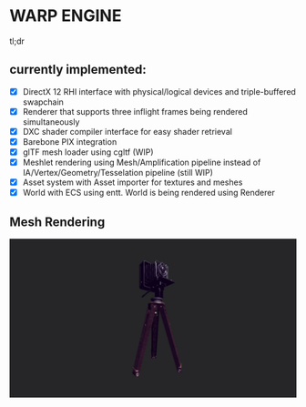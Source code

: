 # WARP ENGINE

tl;dr
## currently implemented:
- [x] DirectX 12 RHI interface with physical/logical devices and triple-buffered swapchain
- [x] Renderer that supports three inflight frames being rendered simultaneously
- [x] DXC shader compiler interface for easy shader retrieval
- [x] Barebone PIX integration
- [x] glTF mesh loader using cgltf (WIP)
- [x] Meshlet rendering using Mesh/Amplification pipeline instead of IA/Vertex/Geometry/Tesselation pipeline (still WIP)
- [x] Asset system with Asset importer for textures and meshes
- [x] World with ECS using entt. World is being rendered using Renderer 

## Mesh Rendering
![HelloCubeImage](images/WE_Img_Texturing.jpg)
